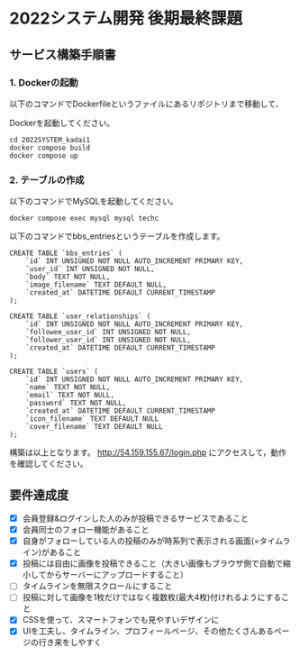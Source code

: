 # 2022システム開発 後期最終課題

## サービス構築手順書

### 1. Dockerの起動

以下のコマンドでDockerfileというファイルにあるリポジトリまで移動して、

Dockerを起動してください。
```
cd 2022SYSTEM_kadai1
docker compose build
docker compose up
```
### 2. テーブルの作成

以下のコマンドでMySQLを起動してください。

```
docker compose exec mysql mysql techc
```
以下のコマンドでbbs_entriesというテーブルを作成します。

```
CREATE TABLE `bbs_entries` (
    `id` INT UNSIGNED NOT NULL AUTO_INCREMENT PRIMARY KEY,
    `user_id` INT UNSIGNED NOT NULL,
    `body` TEXT NOT NULL,
    `image_filename` TEXT DEFAULT NULL,
    `created_at` DATETIME DEFAULT CURRENT_TIMESTAMP
);
```
```
CREATE TABLE `user_relationships` (
    `id` INT UNSIGNED NOT NULL AUTO_INCREMENT PRIMARY KEY,
    `followee_user_id` INT UNSIGNED NOT NULL,
    `follower_user_id` INT UNSIGNED NOT NULL,
    `created_at` DATETIME DEFAULT CURRENT_TIMESTAMP
);
```
```
CREATE TABLE `users` (
    `id` INT UNSIGNED NOT NULL AUTO_INCREMENT PRIMARY KEY,
    `name` TEXT NOT NULL,
    `email` TEXT NOT NULL,
    `password` TEXT NOT NULL,
    `created_at` DATETIME DEFAULT CURRENT_TIMESTAMP
    `icon_filename` TEXT DEFAULT NULL
    `cover_filename` TEXT DEFAULT NULL
);
```

構築は以上となります。
http://54.159.155.67/login.php にアクセスして，動作を確認してください。

## 要件達成度
- [x] 会員登録&ログインした人のみが投稿できるサービスであること
- [x] 会員同士のフォロー機能があること
- [x] 自身がフォローしている人の投稿のみが時系列で表示される画面(=タイムライン)があること
- [x] 投稿には自由に画像を投稿できること（大きい画像もブラウザ側で自動で縮小してからサーバーにアップロードすること）
- [ ] タイムラインを無限スクロールにすること
- [ ] 投稿に対して画像を1枚だけではなく複数枚(最大4枚)付けれるようにすること
- [x] CSSを使って、スマートフォンでも見やすいデザインに
- [x] UIを工夫し、タイムライン、プロフィールページ、その他たくさんあるページの行き来をしやすく
